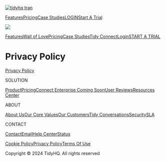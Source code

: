 [![tidyhq tran](https://cdn.prod.website-files.com/5b43b3614a052736729f16dd/5b5152555d6e7ec7d391100d_TidyHQ%202_trans_white_blue.png)](https://www.tidyhq.com/old-home)

[Features](https://www.tidyhq.com/features)[Pricing](https://www.tidyhq.com/pricing-legacy)[Case Studies](https://www.tidyhq.com/case-studies)[LOGIN](https://accounts.tidyhq.com/)[Start A Trial](https://accounts.tidyhq.com/onboarding/new?source=tc&ref=thq-marketing-site)

[![](https://cdn.prod.website-files.com/5b43b3614a052736729f16dd/669df6f58fc2c5576b8aa74e_Black%20logo2.png)](https://www.tidyhq.com/)

[Features](https://www.tidyhq.com/features)[Wall of Love](https://www.tidyhq.com/love)[Pricing](https://www.tidyhq.com/pricing)[Case Studies](https://www.tidyhq.com/case-studies)[Tidy Connect](https://tidyconnect.io/)[Login](https://accounts.tidyhq.com/)[START A TRIAL](https://accounts.tidyhq.com/onboarding/new?source=tc&ref=thq-marketing-site)

**Privacy Policy**
==================

[Privacy Policy](https://www.iubenda.com/privacy-policy/8184666 "Privacy Policy")

SOLUTION

[Product](https://www.tidyhq.com/features)[Pricing](https://www.tidyhq.com/pricing)[Connect Enterprise Coming Soon](#)[User Reviews](https://www.capterra.com/p/128190/TidyHQ/)[Resources Center](https://support.tidyhq.com/)

ABOUT

[About Us](https://www.tidyhq.com/about-us)[Our Core Values](https://www.tidyhq.com/our-core-values)[Our Customers](https://www.tidyhq.com/case-studies)[Tidy Conversations](https://www.tidyhq.com/conversations)[Security](https://www.tidyhq.com/security)[SLA](https://www.tidyhq.com/sla)

CONTACT

[Contact](https://www.tidyhq.com/contact-us)[Email](mailto:info@tidyhq.com?subject=New%20Mail%20from%20TidyHQ)[Help Center](https://support.tidyhq.com/)[Status](https://status.tidyhq.com/)

[](https://www.facebook.com/TidyHQ)[](https://twitter.com/tidyhqapp)[](https://www.linkedin.com/company/tidyhq/)

[Cookie Policy](https://www.tidyhq.com/cookie-policy)[Privacy Policy](https://www.tidyhq.com/privacy)[Terms Of Use](https://www.tidyhq.com/terms-of-service)

Copyright © 2024 TidyHQ. All rights reserved